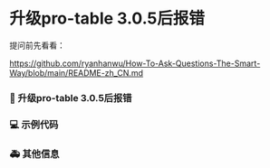 # 升级pro-table 3.0.5后报错

提问前先看看：

https://github.com/ryanhanwu/How-To-Ask-Questions-The-Smart-Way/blob/main/README-zh_CN.md

### 🧐 升级pro-table 3.0.5后报错

<!--
 umi3.5.22 antd:4.24.6  在升级pro-table 3.0.5后报错
-->

### 💻 示例代码

<!--
如果你有解决方案，在这里清晰地阐述
-->

### 🚑 其他信息

<!--
![升级pro-table报错](https://user-images.githubusercontent.com/28709540/225852451-e67af060-0cd2-4a39-84e2-b4258197a920.png)

-->

